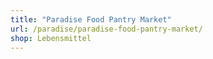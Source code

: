 ```yaml
---
title: "Paradise Food Pantry Market"
url: /paradise/paradise-food-pantry-market/
shop: Lebensmittel
---
```


